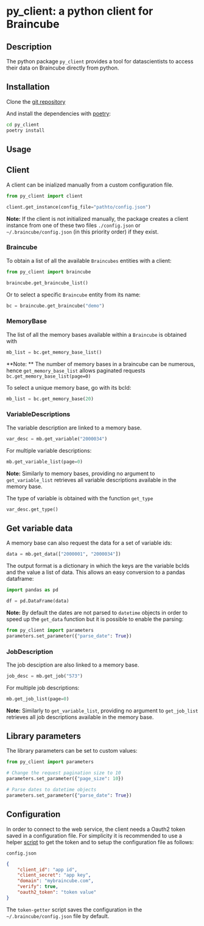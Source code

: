 # py_client: a python client for Braincube

## Description

The python package `py_client` provides a tool for datascientists to access their data on Braincube directly from python.

## Installation

Clone the [git repository]()

And install the dependencies with [poetry](https://python-poetry.org/):

```bash
cd py_client
poetry install
```

## Usage

## Client

A client can be inialized manually from a custom configuration file.

```python
from py_client import client

client.get_instance(config_file="pathto/config.json")
```

**Note:** If the client is not initialized manually, the package creates a client instance from one of these two files `./config.json`  or `~/.braincube/config.json` (in this priority order) if they exist.


### Braincube

To obtain a list of all the available `Braincubes` entities with a client:
```python
from py_client import braincube

braincube.get_braincube_list()
```

Or to select a specific `Braincube` entity from its name:
```python
bc = braincube.get_braincube("demo")
```

### MemoryBase

The list of all the memory bases available within a `Braincube` is obtained with

```python
mb_list = bc.get_memory_base_list()
```

**Note: ** The number of memory bases in a braincube can be numerous,  hence `get_memory_base_list` allows paginated requests `bc.get_memory_base_list(page=0)`

To select a unique memory base, go with its bcId:

```python
mb_list = bc.get_memory_base(20)
```


### VariableDescriptions

The variable description are linked to a memory base.

```python
var_desc = mb.get_variable("2000034")
```

For multiple variable descriptions:

```python
mb.get_variable_list(page=0)
```

**Note:** Similarly to memory bases, providing no argument to `get_variable_list` retrieves all variable descriptions available in the memory base.

The type of variable is obtained with the function `get_type`

```python
var_desc.get_type()
```

## Get variable data

A memory base can also request the data for a set of variable ids:
```python
data = mb.get_data(["2000001", "2000034"])
```

The output format is a dictionary in which the keys are the variable bcIds and the value a list of data. This allows an easy conversion to a pandas dataframe:

```python
import pandas as pd

df = pd.DataFrame(data)
```

**Note:** By default the dates are not parsed to `datetime` objects in order to speed up the `get_data` function but it is possible to enable the parsing:
```python
from py_client import parameters
parameters.set_parameter({"parse_date": True})
```
### JobDescription

The job desciption are also linked to a memory base.

```python
job_desc = mb.get_job("573")
```

For multiple job descriptions:

```python
mb.get_job_list(page=0)
```
**Note:** Similarly to `get_variable_list`, providing no argument to `get_job_list` retrieves all job descriptions available in the memory base.

## Library parameters
The library parameters can be set to custom values:

```python
from py_client import parameters

# Change the request pagination size to 10 
parameters.set_parameter({"page_size": 10})

# Parse dates to datetime objects
parameters.set_parameter({"parse_date": True})
```

## Configuration

In order to connect to the web service, the client needs a Oauth2 token saved in a configuration file. For simplicity it is recommended to use a helper [script](https://gitlab.ipleanware.com/braincube/core/python/braincube_token_getter) to get the token and to setup the configuration file as follows:

`config.json`

```json
{
    "client_id": "app id",
    "client_secret": "app key",
    "domain": "mybraincube.com",
    "verify": true,
    "oauth2_token": "token value"
}
```
The `token-getter` script saves the configuration in the `~/.braincube/config.json` file by default.
